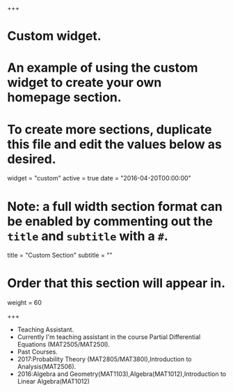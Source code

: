 +++
# Custom widget.
# An example of using the custom widget to create your own homepage section.
# To create more sections, duplicate this file and edit the values below as desired.
widget = "custom"
active = true
date = "2016-04-20T00:00:00"

# Note: a full width section format can be enabled by commenting out the `title` and `subtitle` with a `#`.
title = "Custom Section"
subtitle = ""

# Order that this section will appear in.
weight = 60

+++

- Teaching Assistant.
- Currently I'm teaching assistant in the course Partial Differential Equations
(MAT2505/MAT250I).
- Past Courses.
- 2017:Probability Theory (MAT2805/MAT380I),Introduction to Analysis(MAT2506).
- 2016:Algebra and Geometry(MAT1103),Algebra(MAT1012),Introduction to Linear
Algebra(MAT1012)
